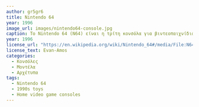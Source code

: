 ```yaml
---
author: gr5gr6
title: Nintendo 64 
year: 1996 
image_url: images/nintendo64-console.jpg
caption: Το Nintendo 64 (Ν64) είναι η τρίτη κονσόλα για βιντεοπαιχνίδια που κυκλοφόρησε η Nintendo. Πήρε το όνομά της από τον 64-μπιτο RISC επεξεργαστή της και κυκλοφόρησε τον Ιούνιο του 1996 στην Ιαπωνία ενώ στην Ευρώπη έκανε την εμφάνισή της το 1997. Ήταν η τελευταία κονσόλα της Nintendo που χρησιμοποιούσε κασέτες (ROM cartridges) για τα παιχνίδια, μέχρι την κυκλοφορία του Nintendo Switch το 2017, αντί για CD ή DVD που καθιερώθηκαν εκείνη την εποχή από το PSone της Sony και το Sega Saturn. Τα δύο παιχνίδια που κυκλοφόρησαν μαζί με την άφιξη της κονσόλας ήταν το Super Mario 64 και το Pilotwings 64, ενώ στην Ιαπωνία κυκλοφόρησε και το Saikyō Habu Shōgi. Αρχικά είχε ανακοινωθεί με το όνομα Ultra 64 το οποίο άλλαξε στη συνέχεια λόγω πνευματικών δικαιωμάτων.
year: 1996
license_url: "https://en.wikipedia.org/wiki/Nintendo_64#/media/File:N64-Console-Set.jpg" 
license_text: Evan-Amos
categories:
  - Κονσόλες
  - Μοντέλα
  - Αρχέτυπα 
tags:
  - Nintendo 64
  - 1990s toys
  - Home video game consoles
---
```

